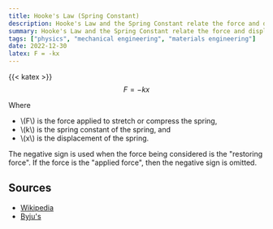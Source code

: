 ```yaml
---
title: Hooke's Law (Spring Constant)
description: Hooke's Law and the Spring Constant relate the force and displacement of a spring.
summary: Hooke's Law and the Spring Constant relate the force and displacement of a spring.
tags: ["physics", "mechanical engineering", "materials engineering"]
date: 2022-12-30
latex: F = -kx
---
```


{{< katex >}}
$$ F = -kx $$

Where
* \\(F\\) is the force applied to stretch or compress the spring,
* \\(k\\) is the spring constant of the spring, and
* \\(x\\) is the displacement of the spring.

The negative sign is used when the force being considered is the "restoring force". 
If the force is the "applied force", then the negative sign is omitted.

## Sources
- [Wikipedia](https://en.wikipedia.org/wiki/Hooke's_law#Tensional_stress_of_a_uniform_bar)
- [Byju's](https://byjus.com/physics/stress-and-strain/)

